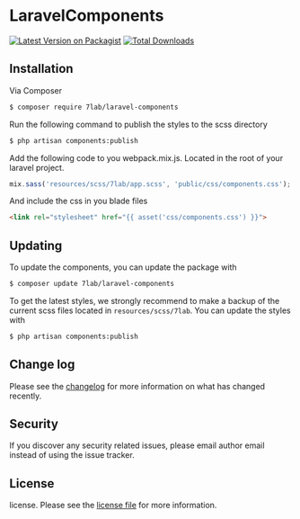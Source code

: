 # LaravelComponents

[![Latest Version on Packagist][ico-version]][link-packagist]
[![Total Downloads][ico-downloads]][link-downloads]

## Installation

Via Composer

``` bash
$ composer require 7lab/laravel-components
```

Run the following command to publish the styles to the scss directory
``` bash
$ php artisan components:publish
```

Add the following code to you webpack.mix.js. Located in the root of your laravel project.
```javascript
mix.sass('resources/scss/7lab/app.scss', 'public/css/components.css');
```

And include the css in you blade files
```html
<link rel="stylesheet" href="{{ asset('css/components.css') }}">
```

## Updating
To update the components, you can update the package with 
``` bash
$ composer update 7lab/laravel-components
```

To get the latest styles, we strongly recommend to make a backup of the current scss files located in `resources/scss/7lab`. You can update the styles with
``` bash
$ php artisan components:publish
```

## Change log

Please see the [changelog](changelog.md) for more information on what has changed recently.

## Security

If you discover any security related issues, please email author email instead of using the issue tracker.

## License

license. Please see the [license file](license.md) for more information.

[ico-version]: https://img.shields.io/packagist/v/7lab/laravel-components.svg?style=flat-square
[ico-downloads]: https://img.shields.io/packagist/dt/7lab/laravel-components.svg?style=flat-square

[link-packagist]: https://packagist.org/packages/7lab/laravel-components
[link-downloads]: https://packagist.org/packages/7lab/laravel-components
